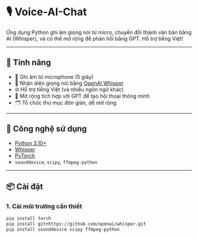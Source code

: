 # 🎙️ Voice-AI-Chat

Ứng dụng Python ghi âm giọng nói từ micro, chuyển đổi thành văn bản bằng AI (Whisper), và có thể mở rộng để phản hồi bằng GPT. Hỗ trợ tiếng Việt!

---

## 🚀 Tính năng

- 🎤 Ghi âm từ microphone (5 giây)
- 🧠 Nhận diện giọng nói bằng [OpenAI Whisper](https://github.com/openai/whisper)
- 🌐 Hỗ trợ tiếng Việt (và nhiều ngôn ngữ khác)
- 💬 Mở rộng tích hợp với GPT để tạo hội thoại thông minh
- 🗂 Tổ chức thư mục đơn giản, dễ mở rộng

---

## 🧠 Công nghệ sử dụng

- [Python 3.10+](https://www.python.org/)
- [Whisper](https://github.com/openai/whisper)
- [PyTorch](https://pytorch.org/)
- `sounddevice`, `scipy`, `ffmpeg-python`

---

## 📦 Cài đặt

### 1. Cài môi trường cần thiết

```bash
pip install torch
pip install git+https://github.com/openai/whisper.git
pip install sounddevice scipy ffmpeg-python
